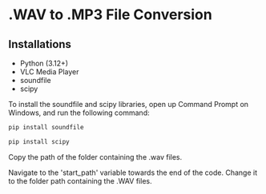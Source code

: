 # .WAV to .MP3 File Conversion


## Installations
- Python (3.12+)
- VLC Media Player
- soundfile
- scipy

To install the soundfile and scipy libraries, open up Command Prompt on Windows, and run the following command:

```bash
pip install soundfile
```

```bash
pip install scipy
```

Copy the path of the folder containing the .wav files.

Navigate to the 'start_path' variable towards the end of the code. Change it to the folder path containing the .WAV files.


